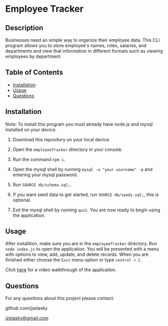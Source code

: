 # Employee Tracker

## Description

Businesses need an simple way to organize their employee data. This CLI program allows you to store employee's names, roles, salaries, and departments and view that information in different formats such as viewing employees by department.

## Table of Contents

- [Installation](#installation)
- [Usage](#usage)
- [Questions](#questions)

## Installation

Note: To install this program you must already have node.js and mysql installed on your device.

1. Download this repository on your local device.

2. Open the `employeeTracker` directory in your console.

3. Run the command `npm i`.

4. Open the mysql shell by running `mysql -u "your username" -p` and entering your mysql password.

5. Run `SOURCE db/schema.sql;`.

6. If you want seed data to get started, run `SOURCE db/seeds.sql;`, this is optional.

7. Exit the mysql shell by running `quit`. You are now ready to begin using the application.

## Usage

After installtion, make sure you are in the `employeeTracker` directory. Run `node index.js` to open the application. You will be presented with a menu with options to view, add, update, and delete records. When you are finished either choose the `Exit` menu option or type `control + C`. 

Click [here](https://drive.google.com/file/d/1avumpGlGxNCydqaDiGRB66aYbROlARfm/view) for a video walkthrough of the application.

## Questions

For any questions about this project please contact:

github.com/jzelasky

jzelasky@gmail.com